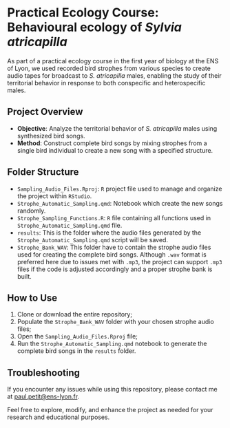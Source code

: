 # Practical Ecology Course: Behavioural ecology of *Sylvia atricapilla*
As part of a practical ecology course in the first year of biology at the ENS of Lyon, we used recorded bird strophes from various species to create audio tapes for broadcast to *S. atricapilla* males, enabling the study of their territorial behavior in response to both conspecific and heterospecific males.

## Project Overview
- **Objective**: Analyze the territorial behavior of *S. atricapilla* males using synthesized bird songs.
- **Method**: Construct complete bird songs by mixing strophes from a single bird individual to create a new song with a specified structure.

## Folder Structure
- `Sampling_Audio_Files.Rproj`: `R` project file used to manage and organize the project within `RStudio`.
- `Strophe_Automatic_Sampling.qmd`: Notebook which create the new songs randomly.
- `Strophe_Sampling_Functions.R`: `R` file containing all functions used in `Strophe_Automatic_Sampling.qmd` file.
- `results`: This is the folder where the audio files generated by the `Strophe_Automatic_Sampling.qmd` script will be saved.
- `Strophe_Bank_WAV`: This folder have to contain the strophe audio files used for creating the complete bird songs. Although `.wav` format is preferred here due to issues met with `.mp3`, the project can support `.mp3` files if the code is adjusted accordingly and a proper strophe bank is built.

## How to Use
1. Clone or download the entire repository;
2. Populate the `Strophe_Bank_WAV` folder with your chosen strophe audio files;
3. Open the `Sampling_Audio_Files.Rproj` file;
4. Run the `Strophe_Automatic_Sampling.qmd` notebook to generate the complete bird songs in the `results` folder.

## Troubleshooting
If you encounter any issues while using this repository, please contact me at paul.petit@ens-lyon.fr.

Feel free to explore, modify, and enhance the project as needed for your research and educational purposes.
